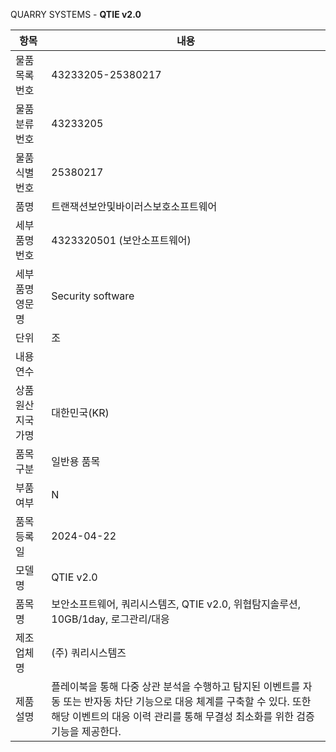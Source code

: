 QUARRY SYSTEMS - **QTIE v2.0**

| 항목       | 내용                                                                                                                   |
| -------- | -------------------------------------------------------------------------------------------------------------------- |
| 물품목록번호   | 43233205-25380217                                                                                                    |
| 물품분류번호   | 43233205                                                                                                             |
| 물품식별번호   | 25380217                                                                                                             |
| 품명       | 트랜잭션보안및바이러스보호소프트웨어                                                                                                   |
| 세부품명번호   | 4323320501 (보안소프트웨어)                                                                                                 |
| 세부품명영문명  | Security software                                                                                                    |
| 단위       | 조                                                                                                                    |
| 내용연수     |                                                                                                                      |
| 상품원산지국가명 | 대한민국(KR)                                                                                                             |
| 품목구분     | 일반용 품목                                                                                                               |
| 부품여부     | N                                                                                                                    |
| 품목등록일    | 2024-04-22                                                                                                           |
| 모델명      | QTIE v2.0                                                                                                            |
| 품목명      | 보안소프트웨어, 쿼리시스템즈, QTIE v2.0, 위협탐지솔루션, 10GB/1day, 로그관리/대응                                                              |
| 제조업체명    | (주) 쿼리시스템즈                                                                                                           |
| 제품설명     | 플레이북을 통해 다중 상관 분석을 수행하고 탐지된 이벤트를 자동 또는 반자동 차단 기능으로 대응 체계를 구축할 수 있다. 또한 해당 이벤트의 대응 이력 관리를 통해 무결성 최소화를 위한 검증 기능을 제공한다. |
